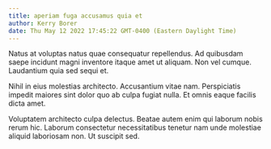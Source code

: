 ```yaml
---
title: aperiam fuga accusamus quia et
author: Kerry Borer
date: Thu May 12 2022 17:45:22 GMT-0400 (Eastern Daylight Time)
---
```

Natus at voluptas natus quae consequatur repellendus. Ad quibusdam saepe incidunt magni inventore itaque amet ut aliquam. Non vel cumque. Laudantium quia sed sequi et.

 Nihil in eius molestias architecto. Accusantium vitae nam. Perspiciatis impedit maiores sint dolor quo ab culpa fugiat nulla. Et omnis eaque facilis dicta amet.

 Voluptatem architecto culpa delectus. Beatae autem enim qui laborum nobis rerum hic. Laborum consectetur necessitatibus tenetur nam unde molestiae aliquid laboriosam non. Ut suscipit sed.